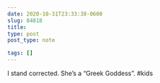 ```yaml
---
date: 2020-10-31T23:33:38-0600
slug: 84818
title: 
type: post
post_type: note

tags: []
---
```

I stand corrected. She’s a “Greek Goddess”. #kids



